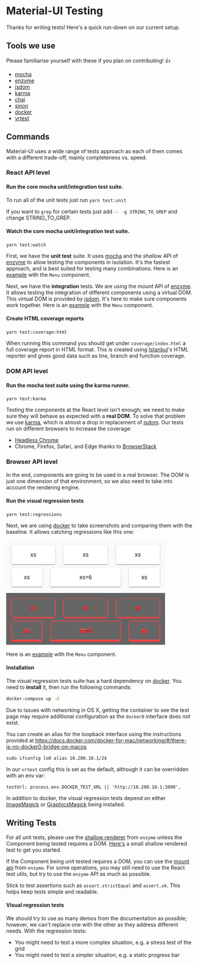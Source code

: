# Material-UI Testing

Thanks for writing tests! Here's a quick run-down on our current setup.

## Tools we use

Please familiarise yourself with these if you plan on contributing! :+1:

- [mocha](https://github.com/mochajs/mocha)
- [enzyme](https://github.com/airbnb/enzyme)
- [jsdom](https://github.com/tmpvar/jsdom)
- [karma](https://github.com/karma-runner/karma)
- [chai](https://github.com/chaijs/chai)
- [sinon](https://github.com/sinonjs/sinon)
- [docker](https://github.com/docker/docker)
- [vrtest](https://github.com/nathanmarks/vrtest)

## Commands

Material-UI uses a wide range of tests approach as each of them comes with a different
trade-off, mainly completeness vs. speed.

### React API level

#### Run the core mocha unit/integration test suite.

To run all of the unit tests just run `yarn test:unit`

If you want to `grep` for certain tests just add `-- -g STRING_TO_GREP` and change STRING_TO_GREP.

#### Watch the core mocha unit/integration test suite.

`yarn test:watch`

First, we have the **unit test** suite.
It uses [mocha](https://mochajs.org) and the _shallow_ API of [enzyme](https://github.com/airbnb/enzyme) to allow testing the components in isolation.
It's the fastest approach, and is best suited for testing many combinations.
Here is an [example](https://github.com/mui-org/material-ui/blob/master/packages/material-ui/src/Menu/Menu.test.js#L27) with the `Menu` component.

Next, we have the **integration** tests.
We are using the _mount_ API of [enzyme](https://github.com/airbnb/enzyme).
It allows testing the integration of different components using a virtual DOM.
This virtual DOM is provided by [jsdom](https://github.com/tmpvar/jsdom).
It's here to make sure components work together.
Here is an [example](https://github.com/mui-org/material-ui/blob/master/packages/material-ui/test/integration/Menu.test.js#L28) with the `Menu` component.

#### Create HTML coverage reports

`yarn test:coverage:html`

When running this command you should get under `coverage/index.html` a full coverage report in HTML format. This is created using [Istanbul](http://istanbul-js.org)'s HTML reporter and gives good data such as line, branch and function coverage.

### DOM API level

#### Run the mocha test suite using the karma runner.

`yarn test:karma`

Testing the components at the React level isn't enough;
we need to make sure they will behave as expected with a **real DOM**.
To solve that problem we use [karma](https://github.com/karma-runner/karma),
which is almost a drop in replacement of [jsdom](https://github.com/tmpvar/jsdom).
Our tests run on different browsers to increase the coverage:

- [Headless Chrome](https://chromium.googlesource.com/chromium/src/+/lkgr/headless/README.md)
- Chrome, Firefox, Safari, and Edge thanks to [BrowserStack](https://www.browserstack.com)

### Browser API level

In the end, components are going to be used in a real browser.
The DOM is just one dimension of that environment,
so we also need to take into account the rendering engine.

#### Run the visual regression tests

`yarn test:regressions`

Next, we are using [docker](https://github.com/docker/docker) to take screenshots and comparing them with the baseline. It allows catching regressions like this one:

![before](/test/docs-regressions-before.png)
![diff](/test/docs-regressions-diff.png)

Here is an [example](https://github.com/mui-org/material-ui/blob/master/test/regressions/tests/Menu/SimpleMenuList.js#L6) with the `Menu` component.

#### Installation

The visual regression tests suite has a hard dependency on [docker](https://github.com/docker/docker).
You need to **install** it, then run the following commands:

```sh
docker-compose up -d
```

Due to issues with networking in OS X, getting the container to see the
test page may require additional configuration as the `docker0` interface
does not exist.

You can create an alias for the loopback interface using the instructions
provided at https://docs.docker.com/docker-for-mac/networking/#/there-is-no-docker0-bridge-on-macos

```
sudo ifconfig lo0 alias 10.200.10.1/24
```

In our `vrtest` config this is set as the default, although it can be overridden with an env var:

```
testUrl: process.env.DOCKER_TEST_URL || 'http://10.200.10.1:3090',
```

In addition to docker, the visual regression tests depend on either
[ImageMagick](https://www.imagemagick.org/)
or [GraphicsMagick](http://http://www.graphicsmagick.org/) being installed.

## Writing Tests

For all unit tests, please use the [shallow renderer](https://github.com/airbnb/enzyme/blob/master/docs/api/shallow.md) from `enzyme` unless the Component being tested requires a DOM. [Here's](https://github.com/mui-org/material-ui/blob/master/packages/material-ui/src/Avatar/Avatar.test.js) a small shallow rendered test to get you started.

If the Component being unit tested requires a DOM, you can use the [mount api](https://github.com/airbnb/enzyme/blob/master/docs/api/mount.md) from `enzyme`. For some operations, you may still need to use the React test utils, but try to use the `enzyme` API as much as possible.

Stick to test assertions such as `assert.strictEqual` and `assert.ok`. This helps keep tests simple and readable.

#### Visual regression tests

We should try to use as many demos from the documentation as possible;
however, we can't replace one with the other as they address different needs.
With the regression tests:

- You might need to test a more complex situation, e.g. a stress test of the grid
- You might need to test a simpler situation, e.g. a static progress bar

